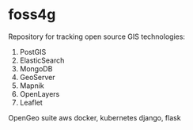 # foss4g

Repository for tracking open source GIS technologies:
1. PostGIS
2. ElasticSearch
3. MongoDB
4. GeoServer
5. Mapnik
6. OpenLayers
7. Leaflet

OpenGeo suite
aws
docker, kubernetes
django, flask


